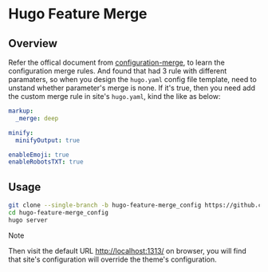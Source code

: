 # Hugo Feature Merge

## Overview

Refer the offical document from [configuration-merge](https://gohugo.io/configuration/introduction), to learn the configuration merge rules. And found that had 3 rule with different paramaters, so  when you design the `hugo.yaml` config file template, need to unstand whether parameter's merge is none. If it's true, then you need add the custom merge rule in site's `hugo.yaml`, kind the like as below:

```yaml
markup:
  _merge: deep

minify:
  minifyOutput: true

enableEmoji: true
enableRobotsTXT: true
```

## Usage

```bash
git clone --single-branch -b hugo-feature-merge_config https://github.com/elkan1788/hugo-travel hugo-feature-merge_config
cd hugo-feature-merge_config
hugo server
```

> [!NOTE]
> Then visit the default URL [http://localhost:1313/](http://localhost:1313/) on browser, you will find that site's configuration will override the theme's configuration.